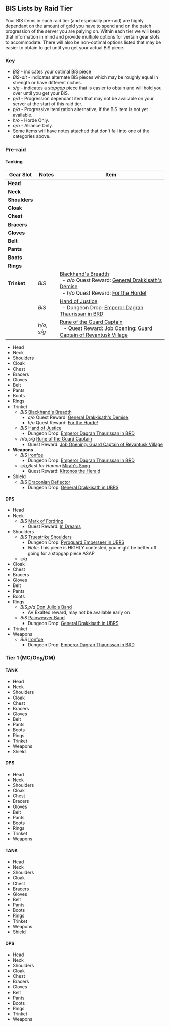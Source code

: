 ## BIS Lists by Raid Tier

Your BIS items in each raid tier (and especially pre-raid) are highly dependant on the amount of gold you have to spend and on the patch progression of the server you are palying on. Within each tier we will keep that information in mind and provide multiple options for vertain gear slots to accommodate. There will also be non-optimal options listed that may be easier to obtain to get until you get your actual BiS piece.

### Key

- *BiS* - indicates your optimal BiS piece
- *BiS-alt* - indicates alternate BiS pieces which may be roughly equal in strength or have different niches.
- *s/g* - indicates a *stopgap* piece that is easier to obtain and will hold you over until you get your BiS.
- *p/d* - Progression dependant item that may not be available on your server at the start of this raid tier.
- *p/a* - Progressive itemization alternative, if the BiS item is not yet available.
- *h/o* - Horde Only.
- *a/o* - Alliance Only.
- Some items will have notes attached that don't fall into one of the categories above.

### Pre-raid

#### Tanking
|   Gear Slot   | Notes | Item |
| ------------- | ----- | ---- |
| **Head**      |
| **Neck**      |
| **Shoulders** |
| **Cloak**     |
| **Chest**     |
| **Bracers**   |
| **Gloves**    |
| **Belt**      |
| **Pants**     |
| **Boots**     |
| **Rings**     |
| **Trinket**   | *BiS* | [Blackhand's Breadth](https://classicdb.ch/?item=13965)<br>&ensp;- *a/o* Quest Reward: [General Drakkisath's Demise](https://classicdb.ch/?quest=5102)<br>&ensp;- *h/o* Quest Reward: [For the Horde!](https://classicdb.ch/?quest=4974) |
|               | *BiS* | [Hand of Justice](https://classicdb.ch/?item=11815)<br>&ensp;- Dungeon Drop: [Emperor Dagran Thaurissan in BRD](https://classicdb.ch/?npc=9019) |
|               | *h/o*, *s/g* |  [Rune of the Guard Captain](https://classicdb.ch/?item=19120)<br>&ensp; - Quest Reward: [Job Opening: Guard Captain of Revantusk Village](https://classicdb.ch/?quest=7862) |

- Head
- Neck
- Shoulders
- Cloak
- Chest
- Bracers
- Gloves
- Belt
- Pants
- Boots
- Rings
- Trinket
    - *BiS* [Blackhand's Breadth](https://classicdb.ch/?item=13965)
        - *a/o* Quest Reward: [General Drakkisath's Demise](https://classicdb.ch/?quest=5102)
        - *h/o* Quest Reward: [For the Horde!](https://classicdb.ch/?quest=4974)
    - *BiS* [Hand of Justice](https://classicdb.ch/?item=11815)
        - Dungeon Drop: [Emperor Dagran Thaurissan in BRD](https://classicdb.ch/?npc=9019)
    - *h/o*,*s/g* [Rune of the Guard Captain](https://classicdb.ch/?item=19120)
        - Quest Reward: [Job Opening: Guard Captain of Revantusk Village](https://classicdb.ch/?quest=7862)
- **Weapons**
    - *BiS* [Ironfoe](https://classicdb.ch/?item=11684)
        - Dungeon Drop: [Emperor Dagran Thaurissan in BRD](https://classicdb.ch/?npc=9019)
    - *s/g*,*Best for Human* [Mirah's Song](https://classicdb.ch/?item=15806)
        - Quest Reward: [Kirtonos the Herald](https://classicdb.ch/?quest=5384)
- Shield
    - *BiS* [Draconian Deflector](https://classicdb.ch/?item=12602)
        - Dungeon Drop: [General Drakkisath in UBRS](https://classicdb.ch/?npc=10363)
#### DPS
- Head
- Neck
    - *BiS* [Mark of Fordring](https://classicdb.ch/?item=15411)
        - Quest Reward: [In Dreams](https://classicdb.ch/?quest=5944)
- Shoulders
    - *BiS* [Truestrike Shoulders](https://classicdb.ch/?item=12927)
        - Dungeon Drop: [Pyroguard Emberseer in UBRS](https://classicdb.ch/?npc=9816)
        - *Note*: This piece is HIGHLY contested, you might be better off going for a stopgap piece ASAP
    - *s/g* 
- Cloak
- Chest
- Bracers
- Gloves
- Belt
- Pants
- Boots
- Rings
    - *BiS*,*p/d* [Don Julio's Band](https://classicdb.ch/?item=19325)
        - AV Exalted reward, may not be available early on
    - *BiS* [Painweaver Band](https://classicdb.ch/?item=13098)
        - Dungeon Drop: [General Drakkisath in UBRS](https://classicdb.ch/?npc=10363)
- Trinket
- Weapons
    - *BiS* [Ironfoe](https://classicdb.ch/?item=11684)
        - Dungeon Drop: [Emperor Dagran Thaurissan in BRD](https://classicdb.ch/?npc=9019)

### Tier 1 (MC/Ony/DM)

#### TANK
- Head
- Neck
- Shoulders
- Cloak
- Chest
- Bracers
- Gloves
- Belt
- Pants
- Boots
- Rings
- Trinket
- Weapons
- Shield
#### DPS
- Head
- Neck
- Shoulders
- Cloak
- Chest
- Bracers
- Gloves
- Belt
- Pants
- Boots
- Rings
- Trinket
- Weapons

#### TANK
- Head
- Neck
- Shoulders
- Cloak
- Chest
- Bracers
- Gloves
- Belt
- Pants
- Boots
- Rings
- Trinket
- Weapons
- Shield
#### DPS
- Head
- Neck
- Shoulders
- Cloak
- Chest
- Bracers
- Gloves
- Belt
- Pants
- Boots
- Rings
- Trinket
- Weapons